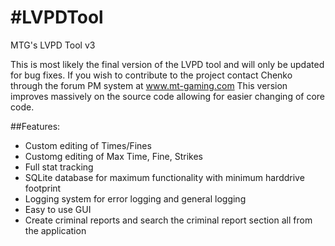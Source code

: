 #LVPDTool
========

MTG's LVPD Tool v3

This is most likely the final version of the LVPD tool and will only be updated for bug fixes. 
If you wish to contribute to the project contact Chenko through the forum PM system at www.mt-gaming.com
This version improves massively on the source code allowing for easier changing of core code.

##Features: 

  * Custom editing of Times/Fines
  * Customg editing of Max Time, Fine, Strikes
  * Full stat tracking
  * SQLite database for maximum functionality with minimum harddrive footprint
  * Logging system for error logging and general logging
  * Easy to use GUI
  * Create criminal reports and search the criminal report section all from the application


